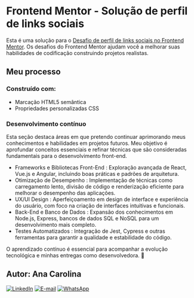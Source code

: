 # Frontend Mentor - Solução de perfil de links sociais

Esta é uma solução para o [Desafio de perfil de links sociais no Frontend Mentor](https://www.frontendmentor.io/challenges/social-links-profile-UG32l9m6dQ). Os desafios do Frontend Mentor ajudam você a melhorar suas habilidades de codificação construindo projetos realistas. 

## Meu processo

### Construído com:

- Marcação HTML5 semântica
- Propriedades personalizadas CSS

### Desenvolvimento contínuo

Esta seção destaca áreas em que pretendo continuar aprimorando meus conhecimentos e habilidades em projetos futuros. Meu objetivo é aprofundar conceitos essenciais e refinar técnicas que são consideradas fundamentais para o desenvolvimento front-end.

- Frameworks e Bibliotecas Front-End : Exploração avançada de React, Vue.js e Angular, incluindo boas práticas e padrões de arquitetura.
- Otimização de Desempenho : Implementação de técnicas como carregamento lento, divisão de código e renderização eficiente para melhorar o desempenho das aplicações.
- UX/UI Design : Aperfeiçoamento em design de interface e experiência do usuário, com foco na criação de interfaces intuitivas e funcionais.
- Back-End e Banco de Dados : Expansão dos conhecimentos em Node.js, Express, bancos de dados SQL e NoSQL para um desenvolvimento mais completo.
- Testes Automatizados : Integração de Jest, Cypress e outras ferramentas para garantir a qualidade e estabilidade do código.

O aprendizado contínuo é essencial para acompanhar a evolução tecnológica e minhas entregas como desenvolvedora. 🚀

## Autor: Ana Carolina 

[![LinkedIn](https://img.shields.io/badge/LinkedIn-4F57CE?style=for-the-badge&logo=linkedin&logoColor=F)](https://www.linkedin.com/in/ana-carolina-silva-2aab8a164)  [![E-mail](https://img.shields.io/badge/-Email-C551C1?style=for-the-badge&logo=gmail&logoColor=FFF)](mailto:desenvolvedora.ana.silva@gmail.com)  [![WhatsApp](https://img.shields.io/badge/WhatsApp-DD81A0?style=for-the-badge&logo=whatsapp&logoColor=FFF)](https://wa.me/5518998219709)

